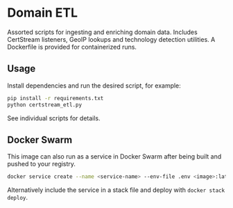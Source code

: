 # Domain ETL

Assorted scripts for ingesting and enriching domain data. Includes CertStream listeners,
GeoIP lookups and technology detection utilities. A Dockerfile is provided for containerized runs.

## Usage
Install dependencies and run the desired script, for example:

```bash
pip install -r requirements.txt
python certstream_etl.py
```

See individual scripts for details.

## Docker Swarm

This image can also run as a service in Docker Swarm after being built and pushed to your registry.

```bash
docker service create --name <service-name> --env-file .env <image>:latest
```

Alternatively include the service in a stack file and deploy with `docker stack deploy`.
